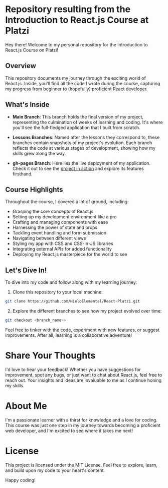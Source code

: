 # Repository resulting from the Introduction to React.js Course at Platzi

Hey there! Welcome to my personal repository for the Introduction to React.js Course on Platzi!

## Overview

This repository documents my journey through the exciting world of React.js. Inside, you'll find all the code I wrote during the course, capturing my progress from beginner to (hopefully) proficient React developer.

## What's Inside

- **Main Branch**: This branch holds the final version of my project, representing the culmination of weeks of learning and coding. It's where you'll see the full-fledged application that I built from scratch.

- **Lessons Branches**: Named after the lessons they correspond to, these branches contain snapshots of my project's evolution. Each branch reflects the code at various stages of development, showing how my skills grew along the way.

- **gh-pages Branch**: Here lies the live deployment of my application. Check it out to see the [project in action](https://hieloelemental.github.io/React-Platzi/) and explore its features firsthand.

## Course Highlights

Throughout the course, I covered a lot of ground, including:

- Grasping the core concepts of React.js
- Setting up my development environment like a pro
- Crafting and managing components with ease
- Harnessing the power of state and props
- Tackling event handling and form submission
- Navigating between different views
- Styling my app with CSS and CSS-in-JS libraries
- Integrating external APIs for added functionality
- Deploying my React.js masterpiece for the world to see

## Let's Dive In!

To dive into my code and follow along with my learning journey:

1. Clone this repository to your local machine:

```bash
git clone https://github.com/HieloElemental/React-Platzi.git
```

2. Explore the different branches to see how my project evolved over time:

```bash
git checkout <branch_name>>
```

Feel free to tinker with the code, experiment with new features, or suggest improvements. After all, learning is a collaborative adventure!

# Share Your Thoughts

I'd love to hear your feedback! Whether you have suggestions for improvement, spot any bugs, or just want to chat about React.js, feel free to reach out. Your insights and ideas are invaluable to me as I continue honing my skills.

# About Me

I'm a passionate learner with a thirst for knowledge and a love for coding. This course was just one step in my journey towards becoming a proficient web developer, and I'm excited to see where it takes me next!

# License

This project is licensed under the MIT License. Feel free to explore, learn, and build upon my code to your heart's content.

Happy coding!